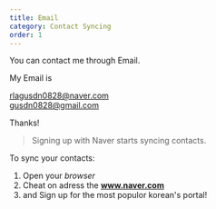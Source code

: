 ```yaml
---
title: Email
category: Contact Syncing
order: 1
---
```


You can contact me through Email.

My Email is

rlagusdn0828@naver.com<br>
gusdn0828@gmail.com

Thanks!

> Signing up with Naver starts syncing contacts.

To sync your contacts:

1. Open your *browser*
2. Cheat on adress the **www.naver.com**
3. and Sign up for the most populor korean's portal!
